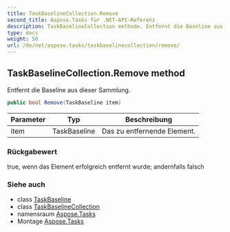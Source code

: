 ```yaml
---
title: TaskBaselineCollection.Remove
second_title: Aspose.Tasks für .NET-API-Referenz
description: TaskBaselineCollection methode. Entfernt die Baseline aus dieser Sammlung.
type: docs
weight: 50
url: /de/net/aspose.tasks/taskbaselinecollection/remove/
---
```

## TaskBaselineCollection.Remove method

Entfernt die Baseline aus dieser Sammlung.

```csharp
public bool Remove(TaskBaseline item)
```

| Parameter | Typ | Beschreibung |
| --- | --- | --- |
| item | TaskBaseline | Das zu entfernende Element. |

### Rückgabewert

true, wenn das Element erfolgreich entfernt wurde; andernfalls falsch

### Siehe auch

* class [TaskBaseline](../../taskbaseline/)
* class [TaskBaselineCollection](../)
* namensraum [Aspose.Tasks](../../taskbaselinecollection/)
* Montage [Aspose.Tasks](../../../)


